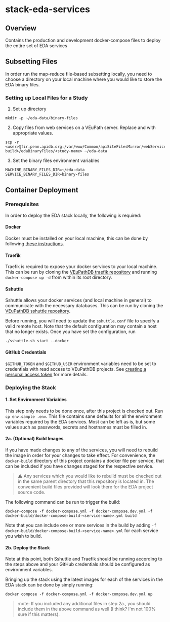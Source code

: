 # stack-eda-services
## Overview
Contains the production and development docker-compose files to deploy the entire set of EDA services

## Subsetting Files
In order run the map-reduce file-based subsetting locally, you need to choose a directory on your local machine where you would like to store the EDA binary files.

### Setting up Local Files for a Study
1. Set up directory
```
mkdir -p ~/eda-data/binary-files
```
2. Copy files from web services on a VEuPath server. Replace <user> and <current-build> with appropriate values.
```
scp -r <user>@fir.penn.apidb.org:/var/www/Common/apiSiteFilesMirror/webServices/VEuPathDB/<current-build>/edaBinaryFiles/<study-name> ~/eda-data
```
3. Set the binary files environment variables
```
MACHINE_BINARY_FILES_DIR=~/eda-data
SERVICE_BINARY_FILES_DIR=binary-files
```

## Container Deployment
### Prerequisites
In order to deploy the EDA stack locally, the following is required:
#### Docker
Docker must be installed on your local machine, this can be done by following [these instructions](https://docs.docker.com/engine/install/).

#### Traefik
Traefik is required to expose your docker services to your local machine. This can be run by cloning the [VEuPathDB traefik repository](https://github.com/VEuPathDB/docker-traefik) and running `docker-compose up -d` from within its root directory.

#### Sshuttle
Sshuttle allows your docker services (and local machine in general) to communicate with the necessary databases. This can be run by cloning the [VEuPathDB sshuttle repository](https://github.com/VEuPathDB/sshuttle).

Before running, you will need to update the `sshuttle.conf` file to specify a valid remote host. Note that the default configuration may contain a host that no longer exists. Once you have set the configuration, run 

```shell
./sshuttle.sh start --docker
```

#### GitHub Credentials
`$GITHUB_TOKEN` and `$GITHUB_USER` environment variables need to be set to credentials with read access to VEuPathDB projects. See [creating a personal access token](https://docs.github.com/en/authentication/keeping-your-account-and-data-secure/creating-a-personal-access-token) for more details.


### Deploying the Stack

#### 1. Set Environment Variables
This step only needs to be done once, after this project is checked out. Run `cp env.sample .env`. This file contains sane defaults for all the environment variables required by the EDA services. Most can be left as is, but some values such as passwords, secrets and hostnames must be filled in.

#### 2a. (Optional) Build Images
If you have made changes to any of the services, you will need to rebuild the image in order for your changes to take effect. For convenience, the `docker-build` directory of this project contains a docker file per service, that can be included if you have changes staged for the respective service.

> :warning: Any services which you would like to rebuild must be checked out in the same parent directory that this repository is located in. The convenient build files provided will look there for the EDA project source code.

The following command can be run to trigger the build:

```shell
docker-compose -f docker-compose.yml -f docker-compose.dev.yml -f docker-build/docker-compose-build-<service-name>.yml build
```

Note that you can include one or more services in the build by adding `-f docker-build/docker-compose-build-<service-name>.yml` for each service you wish to build.

#### 2b. Deploy the Stack
Note at this point, both Sshuttle and Traefik should be running according to the steps above and your GitHub credentials should be configured as environment variables.

Bringing up the stack using the latest images for each of the services in the EDA stack can be done by simply running:

```shell
docker compose -f docker-compose.yml -f docker-compose.dev.yml up
```

> :note: If you included any additional files in step 2a., you should include them in the above command as well (I think? I'm not 100% sure if this matters).
